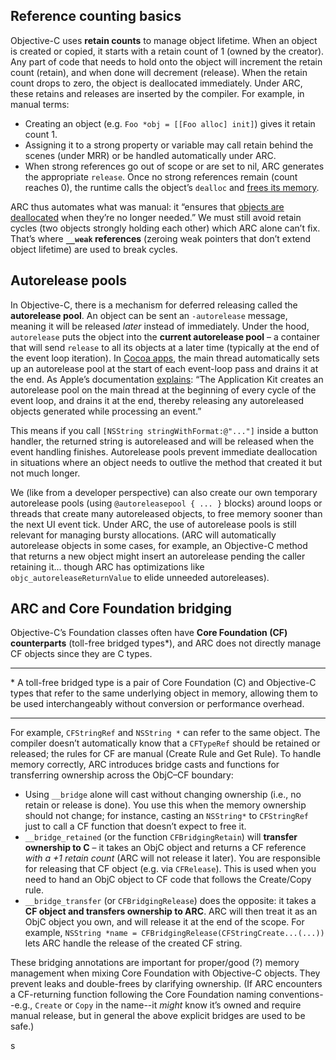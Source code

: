 ## Reference counting basics
Objective-C uses **retain counts** to manage object lifetime. When an object is created or copied, it starts with a retain count of 1 (owned by the creator). Any part of code that needs to hold onto the object will increment the retain count (retain), and when done will decrement (release). When the retain count drops to zero, the object is deallocated immediately. Under ARC, these retains and releases are inserted by the compiler. For example, in manual terms:

- Creating an object (e.g. `Foo *obj = [[Foo alloc] init]`) gives it retain count 1.
- Assigning it to a strong property or variable may call retain behind the scenes (under MRR) or be handled automatically under ARC.
- When strong references go out of scope or are set to nil, ARC generates the appropriate `release`. Once no strong references remain (count reaches 0), the runtime calls the object’s `dealloc` and [frees its memory](https://medium.com/@melissazm/advanced-memory-management-in-ios-exploring-arc-manual-retain-release-and-memory-leaks-f5c69ed68417).

ARC thus automates what was manual: it “ensures that [objects are deallocated](https://medium.com/@melissazm/advanced-memory-management-in-ios-exploring-arc-manual-retain-release-and-memory-leaks-f5c69ed68417) when they’re no longer needed.” We must still avoid retain cycles (two objects strongly holding each other) which ARC alone can’t fix. That’s where **`__weak` references** (zeroing weak pointers that don’t extend object lifetime) are used to break cycles.
## Autorelease pools
In Objective-C, there is a mechanism for deferred releasing called the **autorelease pool**. An object can be sent an `-autorelease` message, meaning it will be released _later_ instead of immediately. Under the hood, `autorelease` puts the object into the **current autorelease pool** – a container that will send `release` to all its objects at a later time (typically at the end of the event loop iteration). In [Cocoa apps](https://stackoverflow.com/questions/35373183/proper-usage-of-autoreleasepool), the main thread automatically sets up an autorelease pool at the start of each event-loop pass and drains it at the end. As Apple’s documentation [explains](https://stackoverflow.com/questions/35373183/proper-usage-of-autoreleasepool#:~:text=If%20you%20are%20using%20AppKit%2C,have%20to%20create%20autorelease%20pools): “The Application Kit creates an autorelease pool on the main thread at the beginning of every cycle of the event loop, and drains it at the end, thereby releasing any autoreleased objects generated while processing an event.”

This means if you call `[NSString stringWithFormat:@"..."]` inside a button handler, the returned string is autoreleased and will be released when the event handling finishes. Autorelease pools prevent immediate deallocation in situations where an object needs to outlive the method that created it but not much longer. 

We (like from a developer perspective) can also create our own temporary autorelease pools (using `@autoreleasepool { ... }` blocks) around loops or threads that create many autoreleased objects, to free memory sooner than the next UI event tick. Under ARC, the use of autorelease pools is still relevant for managing bursty allocations. (ARC will automatically autorelease objects in some cases, for example, an Objective-C method that returns a new object might insert an autorelease pending the caller retaining it... though ARC has optimizations like `objc_autoreleaseReturnValue` to elide unneeded autoreleases).

## ARC and Core Foundation bridging
Objective-C’s Foundation classes often have **Core Foundation (CF) counterparts** (toll-free bridged types*), and ARC does not directly manage CF objects since they are C types. 

---

\* A toll-free bridged type is a pair of Core Foundation (C) and Objective-C types that refer to the same underlying object in memory, allowing them to be used interchangeably without conversion or performance overhead.

---

For example, `CFStringRef` and `NSString *` can refer to the same object. The compiler doesn’t automatically know that a `CFTypeRef` should be retained or released; the rules for CF are manual (Create Rule and Get Rule). To handle memory correctly, ARC introduces bridge casts and functions for transferring ownership across the ObjC–CF boundary:

- Using `__bridge` alone will cast without changing ownership (i.e., no retain or release is done). You use this when the memory ownership should not change; for instance, casting an `NSString*` to `CFStringRef` just to call a CF function that doesn’t expect to free it.
- `__bridge_retained` (or the function `CFBridgingRetain`) will **transfer ownership to C** – it takes an ObjC object and returns a CF reference *with a +1 retain count* (ARC will not release it later). You are responsible for releasing that CF object (e.g. via `CFRelease`). This is used when you need to hand an ObjC object to CF code that follows the Create/Copy rule.
- `__bridge_transfer` (or `CFBridgingRelease`) does the opposite: it takes a **CF object and transfers ownership to ARC**. ARC will then treat it as an ObjC object you own, and will release it at the end of the scope. For example, `NSString *name = CFBridgingRelease(CFStringCreate...(...))` lets ARC handle the release of the created CF string.

These bridging annotations are important for proper/good (?) memory management when mixing Core Foundation with Objective-C objects. They prevent leaks and double-frees by clarifying ownership. (If ARC encounters a CF-returning function following the Core Foundation naming conventions--e.g., `Create` or `Copy` in the name--it *might* know it’s owned and require manual release, but in general the above explicit bridges are used to be safe.)

s